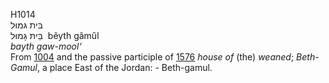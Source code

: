 <body>
  <p>H1014<br>  בּית גּמוּל  <br> בֵּיתּ גָּמוּל  ‎  bêyth gâmûl  <br><i>bayth</i> <i>gaw-mool‘ </i><br>From <a href="h1004.htm">1004</a> and the passive participle of <a href="h1576.htm">1576</a>  <i>house</i> <i>of</i> (the) <i>weaned</i>; <i>Beth-Gamul</i>, a place East of the Jordan: - Beth-gamul.<br></p>
 </body>